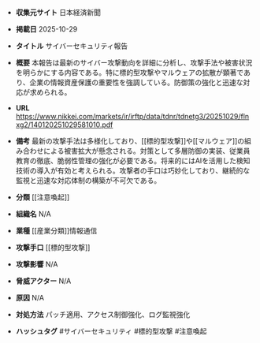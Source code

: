 - **収集元サイト**
日本経済新聞

- **掲載日**
2025-10-29

- **タイトル**
サイバーセキュリティ報告

- **概要**
本報告は最新のサイバー攻撃動向を詳細に分析し、攻撃手法や被害状況を明らかにする内容である。特に標的型攻撃やマルウェアの拡散が顕著であり、企業の情報資産保護の重要性を強調している。防御策の強化と迅速な対応が求められる。

- **URL**
https://www.nikkei.com/markets/ir/irftp/data/tdnr/tdnetg3/20251029/flnxg2/140120251029581010.pdf

- **備考**
最新の攻撃手法は多様化しており、[[標的型攻撃]]や[[マルウェア]]の組み合わせによる被害拡大が懸念される。対策として多層防御の実装、従業員教育の徹底、脆弱性管理の強化が必要である。将来的にはAIを活用した検知技術の導入が有効と考えられる。攻撃者の手口は巧妙化しており、継続的な監視と迅速な対応体制の構築が不可欠である。

- **分類**
[[注意喚起]]

- **組織名**
N/A

- **業種**
[[産業分類]]情報通信

- **攻撃手口**
[[標的型攻撃]]

- **攻撃影響**
N/A

- **脅威アクター**
N/A

- **原因**
N/A

- **対処方法**
パッチ適用、アクセス制御強化、ログ監視強化

- **ハッシュタグ**
#サイバーセキュリティ #標的型攻撃 #注意喚起
